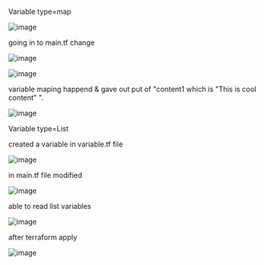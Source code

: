 
Variable type=map


![image](https://user-images.githubusercontent.com/85178565/232249948-297d03f5-6d21-4e5a-b715-a7645517ac91.png)

going in to main.tf change 

![image](https://user-images.githubusercontent.com/85178565/232251131-552dc6a9-e65b-410b-96a2-f425302dfb45.png)


![image](https://user-images.githubusercontent.com/85178565/232251200-aace3b8e-bc5f-4484-a816-64f409858ee3.png)


variable maping happend & gave out put of "content1 which is "This is cool content" ".

![image](https://user-images.githubusercontent.com/85178565/232251377-bebc6faf-23e6-4276-af38-5e922b65a436.png)


Variable type=List

created a variable in variable.tf file

![image](https://user-images.githubusercontent.com/85178565/232252701-98167934-c0c8-4d62-81d0-a0cab5e8d713.png)


in main.tf file modified 

![image](https://user-images.githubusercontent.com/85178565/232252858-805156ab-6031-4c82-8153-0d09bed69c4b.png)


able to read list variables

![image](https://user-images.githubusercontent.com/85178565/232252910-689e092d-ab86-4f23-bc75-d9b44971fa4f.png)


after terraform apply 

![image](https://user-images.githubusercontent.com/85178565/232252968-9b68b161-7c1e-47e4-96a4-e260c99d3ebd.png)










